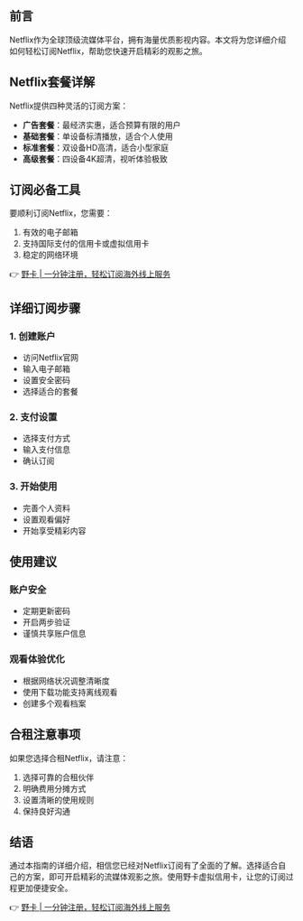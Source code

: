 ## **前言**

Netflix作为全球顶级流媒体平台，拥有海量优质影视内容。本文将为您详细介绍如何轻松订阅Netflix，帮助您快速开启精彩的观影之旅。

## **Netflix套餐详解**

Netflix提供四种灵活的订阅方案：

- **广告套餐**：最经济实惠，适合预算有限的用户
- **基础套餐**：单设备标清播放，适合个人使用
- **标准套餐**：双设备HD高清，适合小型家庭
- **高级套餐**：四设备4K超清，视听体验极致

## **订阅必备工具**

要顺利订阅Netflix，您需要：

1. 有效的电子邮箱
2. 支持国际支付的信用卡或虚拟信用卡
3. 稳定的网络环境

👉 [野卡 | 一分钟注册，轻松订阅海外线上服务](https://bit.ly/bewildcard)

## **详细订阅步骤**

### **1. 创建账户**
- 访问Netflix官网
- 输入电子邮箱
- 设置安全密码
- 选择适合的套餐

### **2. 支付设置**
- 选择支付方式
- 输入支付信息
- 确认订阅

### **3. 开始使用**
- 完善个人资料
- 设置观看偏好
- 开始享受精彩内容

## **使用建议**

### **账户安全**
- 定期更新密码
- 开启两步验证
- 谨慎共享账户信息

### **观看体验优化**
- 根据网络状况调整清晰度
- 使用下载功能支持离线观看
- 创建多个观看档案

## **合租注意事项**

如果您选择合租Netflix，请注意：

1. 选择可靠的合租伙伴
2. 明确费用分摊方式
3. 设置清晰的使用规则
4. 保持良好沟通

## **结语**

通过本指南的详细介绍，相信您已经对Netflix订阅有了全面的了解。选择适合自己的方案，即可开启精彩的流媒体观影之旅。使用野卡虚拟信用卡，让您的订阅过程更加便捷安全。

👉 [野卡 | 一分钟注册，轻松订阅海外线上服务](https://bit.ly/bewildcard)